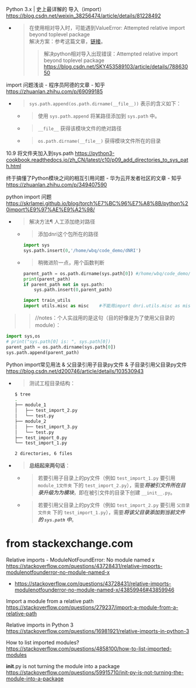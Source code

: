 
Python 3.x | 史上最详解的 导入（import） https://blog.csdn.net/weixin_38256474/article/details/81228492
- > 在使用相对导入时，可能遇到ValueError: Attempted relative import beyond toplevel package <br> 解决方案：参考这篇文章，[链接]()。
  >> 解决python相对导入出现错误：Attempted relative import beyond toplevel package https://blog.csdn.net/SKY453589103/article/details/78863050

import 问题浅谈 - 程序员阿德的文章 - 知乎 https://zhuanlan.zhihu.com/p/69099185
- > `sys.path.append(os.path.dirname(__file__))` 表示的含义如下：
  * > 使用 `sys.path.append` 将某路径添加到 `sys.path` 中。
  * > `__file__` 获得该模块文件的绝对路径
  * > `os.path.dirname(__file__)` 获得模块文件所在的目录

10.9 将文件夹加入到sys.path https://python3-cookbook.readthedocs.io/zh_CN/latest/c10/p09_add_directories_to_sys_path.html

终于搞懂了Python模块之间的相互引用问题 - 华为云开发者社区的文章 - 知乎 https://zhuanlan.zhihu.com/p/349407590

python import 问题 https://skrlamei.github.io/blog/torch%E7%BC%96%E7%A8%8B/python%20import%E9%97%AE%E9%A2%98/
- > 解决方法¶ 人工添加绝对路径
  * > 添加dnri这个包所在的路径
    ```py
    import sys
    sys.path.insert(0,'/home/wbq/code_demo/dNRI')
    ```
  * > 稍微进阶一点，用个函数判断
    ```py
    parent_path = os.path.dirname(sys.path[0]) #/home/wbq/code_demo/dNRI/dnri
    print(parent_path)
    if parent_path not in sys.path:
        sys.path.insert(0,parent_path)

    import train_utils
    import utils.misc as misc    #不能用import dnri.utils.misc as misc,　因为dnri的路径在dNRI下
    ```
>> //notes：个人实战用的是这句（目的好像是为了使用父目录的module）：
```py
import sys,os
# print("sys.path[0] is: ", sys.path[0])
parent_path = os.path.dirname(sys.path[0])
sys.path.append(parent_path)
```

Python import常见用法 & 父目录引用子目录py文件 & 子目录引用父目录py文件 https://blog.csdn.net/d200746/article/details/103530943
- > 测试工程目录结构：
  ```sh
  $ tree
  .
  ├── module_1
  │   ├── test_import_2.py
  │   └── test.py
  ├── module_2
  │   ├── test_import_3.py
  │   └── test.py
  ├── test_import_0.py
  └── test_import_1.py
  
  2 directories, 6 files
  ```
- > **总结起来两句话**：
  * > 若要引用子目录上的py文件（例如 `test_import_1.py` 要引用 `module_1文件夹` 下的 `test_import_2.py`），需要***将被引文件所在目录升级为为模块***，即在被引文件的目录下创建 `__init__.py`。
  * > 若要引用父目录上的py文件（例如 `test_import_2.py` 要引用 `父目录文件夹` 下的 `test_import_1.py`），需要***将该父目录添加到当前文件的 `sys.path` 中***。

# from stackexchange.com

Relative imports - ModuleNotFoundError: No module named x https://stackoverflow.com/questions/43728431/relative-imports-modulenotfounderror-no-module-named-x
- https://stackoverflow.com/questions/43728431/relative-imports-modulenotfounderror-no-module-named-x/43859946#43859946

Import a module from a relative path https://stackoverflow.com/questions/279237/import-a-module-from-a-relative-path

Relative imports in Python 3 https://stackoverflow.com/questions/16981921/relative-imports-in-python-3

How to list imported modules? https://stackoverflow.com/questions/4858100/how-to-list-imported-modules

__init__.py is not turning the module into a package https://stackoverflow.com/questions/59915710/init-py-is-not-turning-the-module-into-a-package
